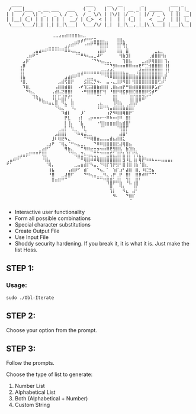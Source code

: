 ```
  ____                        ___     __  __       _          ___ _   
 / ___|___  _ __ ___   ___   ( _ )   |  \/  | __ _| | _____  |_ _| |_ 
| |   / _ \| '_ ` _ \ / _ \  / _ \/\ | |\/| |/ _` | |/ / _ \  | || __|
| |__| (_) | | | | | |  __/ | (_>  < | |  | | (_| |   <  __/  | || |_ 
 \____\___/|_| |_| |_|\___|  \___/\/ |_|  |_|\__,_|_|\_\___| |___|\__|
 
 				⠀⢀⣀⣠⣤⣴⣶⣶⣶⣦⣄⡀⠀⠀⠀⠀⠀⠀⠀⠀⠀⠀⠀⠀⠀⠀⠀⠀
⠀⠀⠀⠀⠀⠀⠀⠀⠀⠀⠀⠀⠀⠀⠀⠀⠀⠀⠀⠀⠀⣀⣤⡴⠞⠛⣋⣭⣤⣤⣄⡀⠀⠀⢸⣿⣄⠀⠀⠀⠀⠀⠀⠀⠀⠀⠀⠀⠀⠀⠀⠀
⠀⠀⠀⠀⠀⠀⠀⠀⠀⠀⠀⠀⠀⣀⣀⣀⡀⠀⣠⡴⠾⠋⠁⠀⠐⠛⠋⠉⠛⣿⣿⡇⠀⠀⢸⡏⢻⡆⠀⠀⠀⠀⠀⠀⠀⠀⠀⠀⠀⠀⠀⠀
⠀⠀⠀⠀⠀⠀⠀⠀⢀⣤⣴⠶⠟⠛⠛⠛⠛⠛⠿⠷⢤⣄⣀⠀⠀⠀⠀⠀⢠⣿⡿⠀⠀⠀⢸⣷⠀⣿⠀⠀⠀⠀⠀⠀⠀⠀⣀⣄⡀⠀⠀⠀
⠀⠀⠀⠀⠀⠀⢀⣶⠟⠉⠀⠀⠀⠀⠀⠀⠀⠀⠀⠀⠀⠈⠉⠛⠳⢦⣤⣀⠼⠋⠀⠀⠀⠀⠀⢻⣷⣹⡇⠀⠀⠀⠀⠀⢀⣾⣿⣿⢻⡆⠀⠀
⠀⠀⠀⠀⠀⣠⡿⠁⠀⠀⠀⠀⠀⠀⠀⠀⠀⠀⠀⠀⠀⠀⠀⠀⠀⠀⠈⠙⠳⢦⣄⣀⡀⠀⠀⠀⢹⣿⣧⠀⠀⠀⣀⣴⡿⢿⣿⣿⡇⢹⡄⠀
⠀⠀⠀⠀⢠⡿⠀⠀⠀⠀⠀⠀⠀⠀⠀⠀⠀⠀⠀⠀⠀⠀⠀⠀⠀⠀⠀⠀⠀⠀⠈⠉⠙⡻⠷⠶⠶⠿⠿⠶⠶⢟⠋⣉⣺⣿⣿⣿⡇⢸⡇⠀
⠀⠀⠀⠀⢸⡇⠀⠀⠀⠀⠀⠀⠀⠀⠀⠀⠀⠀⠀⠀⠀⠀⣀⣠⣤⣤⣤⣤⣤⣴⣶⣾⣾⣦⣤⣤⣄⣀⠀⠀⢠⣾⣿⣿⣿⣿⣿⣿⡇⢸⠇⠀
⠀⠀⠀⠀⢸⣧⠀⠀⠀⠀⠀⠀⠀⠀⠀⠀⠀⠀⣠⣴⡾⠟⠛⠉⠀⣀⣀⠀⠀⠈⠙⠻⠿⣿⣿⣿⣿⣿⣿⣿⣶⣿⣿⣿⣿⣿⣿⣿⢣⡟⠀⠀
⠀⠀⠀⠀⠘⣿⡀⠀⠀⠀⠀⠀⠀⠀⠀⠀⣠⣾⢫⣿⡟⠀⠀⠀⣪⣿⣍⡙⠲⠄⠀⣤⠠⣄⣸⡿⠻⣿⡇⢻⣿⣿⣿⣿⣿⣿⣿⢋⡾⠁⠀⠀
⠀⠀⠀⠀⠀⠹⣿⡀⠀⠀⠀⠀⠀⠀⠀⢠⣿⣿⣾⣿⡇⠀⠠⠞⢹⣩⣽⣿⣷⣾⣿⡇⢀⣿⣦⣶⡟⠛⣿⣾⣿⣿⣿⣿⣿⡿⣡⡞⠁⠀⠀⠀
⠀⠀⠀⠀⠀⠀⠙⢷⣄⠀⠀⠀⠀⠀⢠⣾⣧⣝⣿⣿⡇⠀⠀⠐⠛⣿⣿⣿⣿⡏⢻⠀⠘⣿⡟⢿⣯⡿⣿⣏⣿⣿⣿⡿⣫⡾⠋⠀⠀⠀⠀⠀
⠀⠀⠀⠀⠀⠀⠀⠀⠹⢷⣄⡀⠀⠀⢸⡇⣏⣼⡟⠞⡃⠀⠀⠀⠀⠀⠀⠀⠉⠁⠀⠀⠀⣿⡇⠀⠀⠀⢸⡏⣿⣿⣽⠞⠉⠀⠀⠀⠀⠀⠀⠀
⠀⠀⠀⠀⠀⠀⠀⠀⠀⠀⠉⠻⠶⣤⣄⣿⠀⠻⣅⠀⣷⠀⠀⠀⠀⠀⠀⠀⢀⣄⠀⠀⠀⢹⢿⣦⠀⠀⣸⣧⡟⠉⠀⠀⠀⠀⠀⠀⠀⠀⠀⠀
⠀⠀⠀⠀⠀⠀⠀⠀⠀⠀⠀⠀⠀⠀⠀⠙⢷⣄⠉⠀⠹⡄⠀⠀⠀⠀⠀⠀⠸⠿⠛⢳⣤⣾⣿⣿⣷⣾⣿⡏⠀⠀⠀⠀⠀⠀⠀⠀⠀⠀⠀⠀
⠀⠀⠀⠀⠀⠀⠀⠀⠀⠀⠀⠀⠀⠀⠀⠀⠀⠹⣾⡇⠀⠀⠀⡸⠁⠀⠀⠀⠀⠀⠀⢰⡝⠻⢿⣿⢿⣿⡟⠁⠀⠀⠀⠀⠀⠀⠀⠀⠀⠀⠀⠀
⠀⠀⠀⠀⠀⠀⠀⠀⠀⠀⠀⠀⠀⠀⠀⠀⠀⠀⡟⣇⠀⠀⢰⡇⠀⢠⡶⠶⠶⠖⠒⠿⠷⠶⢾⠿⠀⣿⡇⠀⠀⠀⠀⠀⠀⠀⠀⠀⠀⠀⠀⠀
⠀⠀⠀⠀⠀⠀⠀⠀⠀⠀⠀⠀⠀⠀⠀⠀⠀⠀⡇⢸⡄⠀⠈⣧⠀⠀⠀⠀⠐⢻⣷⣶⣶⣶⣿⣦⣾⣿⠃⠀⠀⠀⠀⠀⠀⠀⠀⠀⠀⠀⠀⠀
⠀⠀⠀⠀⠀⠀⠀⠀⠀⠀⠀⠀⠀⠀⠀⠀⢀⣤⡇⠈⢳⣀⠀⠘⣇⠀⠀⠀⠀⠈⠁⠀⠀⠀⠈⢻⣿⡏⠀⠀⠀⠀⠀⠀⠀⠀⠀⠀⠀⠀⠀⠀
⠀⠀⠀⠀⠀⠀⠀⠀⠀⠀⠀⠀⠀⠀⠀⣠⣿⣿⡇⠀⠀⠙⠷⢶⣬⣀⡀⠀⠀⠀⠀⠀⠀⠀⠀⣼⣿⠃⠀⠀⠀⠀⠀⠀⠀⠀⠀⠀⠀⠀⠀⠀
⠀⠀⠀⠀⠀⠀⠀⠀⠀⠀⠀⠀⠀⠀⣸⠇⢿⣟⠳⣄⠀⠀⠀⠀⠉⠛⢿⣿⣶⣤⣤⣤⣾⣦⣾⣿⣅⠀⠀⠀⠀⠀⠀⠀⠀⠀⠀⠀⠀⠀⠀⠀
⠀⠀⠀⠀⠀⠀⠀⠀⠀⠀⠀⠀⢀⣰⠟⠀⠈⢿⣄⠈⠛⠦⣄⣀⡀⠀⠀⠙⠿⠿⣿⣿⣿⣿⣟⣼⢿⣿⣦⠀⠀⠀⠀⠀⠀⠀⠀⠀⠀⠀⠀⠀
⠀⠀⠀⠀⠀⠀⠀⠀⠀⠀⣀⣴⡟⠁⠀⠀⠀⠀⠻⣷⣄⠀⠀⠉⠻⠿⣖⣒⡲⠲⠶⠿⢟⣻⣿⣧⠀⣷⣹⣷⡀⠀⠀⠀⠀⠀⠀⠀⠀⠀⠀⠀
⠀⠀⠀⢀⣠⣤⡶⠟⠛⠛⠋⢿⡇⠀⠀⠀⠀⠀⠀⠈⠙⢷⣤⣙⠦⢤⣄⣉⡉⠙⠛⣛⣯⣅⣸⡏⣧⢸⡇⢫⢳⣄⡀⠀⠀⠀⠀⠀⠀⠀⠀⠀
⢀⣤⠾⠛⠁⠀⠀⠀⠀⠀⠀⠘⣿⡄⠀⠀⠀⠀⠀⠀⠀⠀⠉⠛⢿⣿⠾⠾⢿⣿⣿⣿⣿⣿⣿⡇⣻⠸⣇⢸⡆⢿⡟⠳⠶⠦⠤⠤⣤⣤⣤⡄
⠋⠁⠀⠀⠀⠀⠀⠀⠀⠀⠀⠀⠈⢿⡄⠀⠀⠀⠀⠀⠀⣀⣤⣶⣾⡏⠳⣤⡀⠙⢿⡏⢹⡟⣻⠃⣿⢸⣿⢸⣷⠈⣿⣆⠀⠀⠀⠀⠀⠀⠀⠀
⠀⠀⠀⠀⠀⠀⠀⠀⠀⠀⠀⠀⠀⢸⣧⠀⠀⠀⠀⢠⣾⡿⠋⠀⣾⠁⠀⠀⠙⢦⡀⠁⠀⢱⡏⣰⠃⣼⣿⠀⣿⡀⠸⣏⣛⣦⠀⠀⠀⠀⠀⠀
⠀⠀⠀⠀⠀⠀⠀⠀⠀⠀⠀⠀⠀⠘⣿⠀⠀⣀⣼⣿⠏⠀⠀⠀⠙⠻⢦⣤⣀⣀⠻⣄⢠⡟⢀⡟⠀⣿⡇⠀⣿⡿⠾⠿⠉⠉⠁⠀⠀⠀⠀⠀
⠀⠀⠀⠀⠀⠀⠀⠀⠀⠀⠀⠀⠀⠀⠿⠶⠿⠛⠉⠀⠀⠀⠀⠀⠀⠀⠀⠀⠉⠉⠛⢿⣿⣥⣼⣇⠀⢹⡇⢀⣿⠃⠀⠀⠀⠀⠀⠀⠀⠀⠀⠀
⠀⠀⠀⠀⠀⠀⠀⠀⠀⠀⠀⠀⠀⠀⠀⠀⠀⠀⠀⠀⠀⠀⠀⠀⠀⠀⠀⠀⠀⠀⠀⠈⣿⠁⠀⢿⡄⠀⠉⢸⡟⠀⠀⠀⠀⠀⠀⠀⠀⠀⠀⠀
⠀⠀⠀⠀⠀⠀⠀⠀⠀⠀⠀⠀⠀⠀⠀⠀⠀⠀⠀⠀⠀⠀⠀⠀⠀⠀⠀⠀⠀⠀⠀⠀⢹⡇⠀⠀⠻⣆⠀⣼⠃⠀⠀⠀⠀⠀⠀⠀⠀⠀⠀⠀
⠀⠀⠀⠀⠀⠀⠀⠀⠀⠀⠀⠀⠀⠀⠀⠀⠀⠀⠀⠀⠀⠀⠀⠀⠀⠀⠀⠀⠀⠀⠀⠀⠀⠻⠄⠀⠀⠙⣿⡏⠀⠀⠀⠀⠀⠀⠀⠀⠀⠀⠀⠀
⠀⠀⠀⠀⠀⠀⠀⠀⠀⠀⠀⠀⠀⠀⠀⠀⠀⠀⠀⠀⠀⠀⠀⠀⠀⠀⠀⠀⠀⠀⠀⠀⠀⠀⠀⠀⠀⠀⠈⠀⠀⠀⠀⠀⠀⠀⠀⠀⠀⠀⠀⠀
```
* Interactive user functionality
* Form all possible combinations
* Special character substitutions
* Create Output File
* Use Input File
* Shoddy security hardening. If you break it, it is what it is. Just make the list Hoss.

## STEP 1:                                                                      

### Usage:

```
sudo ./Obl-Iterate
```

## STEP 2:
Choose your option from the prompt.

## STEP 3:
Follow the prompts.

Choose the type of list to generate:
1) Number List
2) Alphabetical List
3) Both (Alphabetical + Number)
4) Custom String
